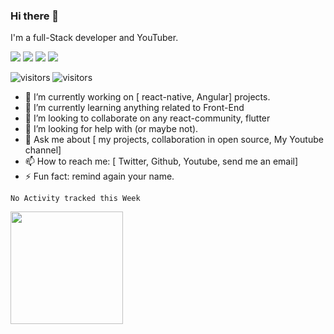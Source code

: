 ### Hi there 👋

I'm a full-Stack developer and YouTuber.

<img src="https://img.shields.io/badge/YouTube-Stats-red"/>
<img src="https://img.shields.io/npm/dm/react-plopjs" />
<img src="https://img.shields.io/twitter/follow/Musti_Rooni?style=social">
<img src="https://img.shields.io/youtube/views/VzP00CHO6Pw?style=social">

![visitors](https://visitor-badge.glitch.me/badge?page_id=musti-91.react-plopjs)
![visitors](https://visitor-badge.glitch.me/badge?page_id=musti-91.react-plopjs.issue.1)



- 🔭 I’m currently working on [ react-native, Angular] projects.
- 🌱 I’m currently learning anything related to Front-End
- 👯 I’m looking to collaborate on any react-community, flutter 
- 🤔 I’m looking for help with (or maybe not).
- 💬 Ask me about [ my projects, collaboration in open source, My Youtube channel]
- 📫 How to reach me: [ Twitter, Github, Youtube, send me an email]
- ⚡ Fun fact: remind again your name.

<!--START_SECTION:waka-->
```text
No Activity tracked this Week
```
<!--END_SECTION:waka-->


<img height="180em" src="https://github-readme-stats.vercel.app/api?username=musti-91&show_icons=true&hide_border=true&&count_private=true&include_all_commits=true" />
